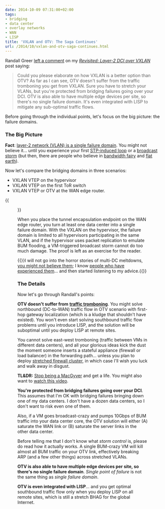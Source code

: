 ```yaml
---
date: 2014-10-09 07:31:00+02:00
tags:
- bridging
- data center
- overlay networks
- WAN
- LISP
title: 'VXLAN and OTV: The Saga Continues'
url: /2014/10/vxlan-and-otv-saga-continues.html
---
```

Randall Greer [left a comment](https://blog.ipspace.net/2014/08/revisited-layer-2-dci-over-vxlan.html?showComment=1408458333877#c3225945583309424804) on my [*Revisited: Layer-2 DCI over VXLAN*](http://blog.ipspace.net/2014/08/revisited-layer-2-dci-over-vxlan.html) post saying:

> Could you please elaborate on how VXLAN is a better option than OTV? As far as I can see, OTV doesn\'t suffer from the traffic tromboning you get from VXLAN. Sure you have to stretch your VLANs, but you\'re protected from bridging failures going over your DCI. OTV is also able to have multiple edge devices per site, so there\'s no single failure domain. It\'s even integrated with LISP to mitigate any sub-optimal traffic flows.

Before going through the individual points, let's focus on the big picture: the failure domains.
<!--more-->
### The Big Picture

**Fact**: [layer-2 network (VLAN) is a single failure domain](https://blog.ipspace.net/2012/05/layer-2-network-is-single-failure.html). You might not believe it... until you experience your first [STP-induced loop](http://blog.ipspace.net/2014/07/is-stp-really-evil.html) or a [broadcast storm](http://blog.ipspace.net/2012/05/transparent-bridging-aka-l2-switching.html) (but then, there are people who believe in [bandwidth fairy](http://blog.ipspace.net/2012/02/bandwidth-on-demand-is-openflow-silver.html) and [flat earth](http://blog.ipspace.net/2011/09/large-scale-bridging-nuked-earth.html)).

Now let's compare the bridging domains in three scenarios:

-   VXLAN VTEP on the hypervisor
-   VXLAN VTEP on the first ToR switch
-   VXLAN VTEP or OTV at the WAN edge router.

{{<figure src="/2014/10/s1600-VXLAN+versus+OTV.jpg">}}

When you place the tunnel encapsulation endpoint on the WAN edge router, you turn at least one data center into a single failure domain. With the VXLAN on the hypervisor, the failure domain is limited to all hypervisors participating in the same VLAN, and if the hypervisor uses packet replication to emulate BUM flooding, a VM-triggered broadcast storm cannot do too much damage. The proof is left as an exercise for the reader.

{{<note>}}I will not go into the horror stories of multi-DC meltdowns, [you might not believe them](https://blog.ipspace.net/2012/08/layer-2-dci-and-infinite-wisdom-of.html); I know [people who have experienced them](http://blog.ipspace.net/2013/01/long-distance-vmotion-stretched-ha.html)... and then started listening to my advice.{{</note>}}

### The Details

Now let's go through Randall's points:

**OTV doesn't suffer from** [**traffic tromboning**](https://blog.ipspace.net/2011/02/traffic-trombone-what-it-is-and-how-you.html). You might solve northbound (DC-to-WAN) traffic flow in OTV scenario with first-hop gateway localization (which is a kludge that shouldn't have existed). You won't even start solving southbound traffic flow problems until you introduce LISP, and the solution will be suboptimal until you deploy LISP at remote sites.

You cannot solve east-west tromboning (traffic between VMs in different data centers), and all your glorious ideas kick the dust the moment someone inserts a stateful appliance (firewall or load balancer) in the forwarding path... unless you plan to deploy [stretched firewall cluster](https://blog.ipspace.net/2011/04/distributed-firewalls-how-badly-do-you.html), in which case I'll wish you luck and walk away in disgust.

**TL&DR:** [Stop being a MacGyver](https://blog.ipspace.net/2013/08/temper-your-macgyver-streak.html) and get a life. You might also want to [watch this video](http://blog.ipspace.net/2013/01/redundant-data-center-internet.html).

**You're protected from bridging failures going over your DCI**. This assumes that I'm OK with bridging failures bringing down one of my data centers. I don't have a dozen data centers, so I don't want to risk even one of them.

Also, if a VM goes broadcast-crazy and pumps 10Gbps of BUM traffic into your data center core, the OTV solution will either (A) saturate the WAN link or (B) saturate the server links in the other data center.

Before telling me that I don't know what *storm control* is, please do read how it actually works. A single BUM-crazy VM will kill almost all BUM traffic on your OTV link, effectively breaking ARP (and a few other things) across stretched VLANs.

**OTV is also able to have multiple edge devices per site, so there\'s no single failure domain**. *Single point of failure* is not the same thing as *single failure domain*.

**OTV is even integrated with LISP**... and you get optimal southbound traffic flow only when you deploy LISP on all remote sites, which is still a stretch BHAG for the global Internet.
